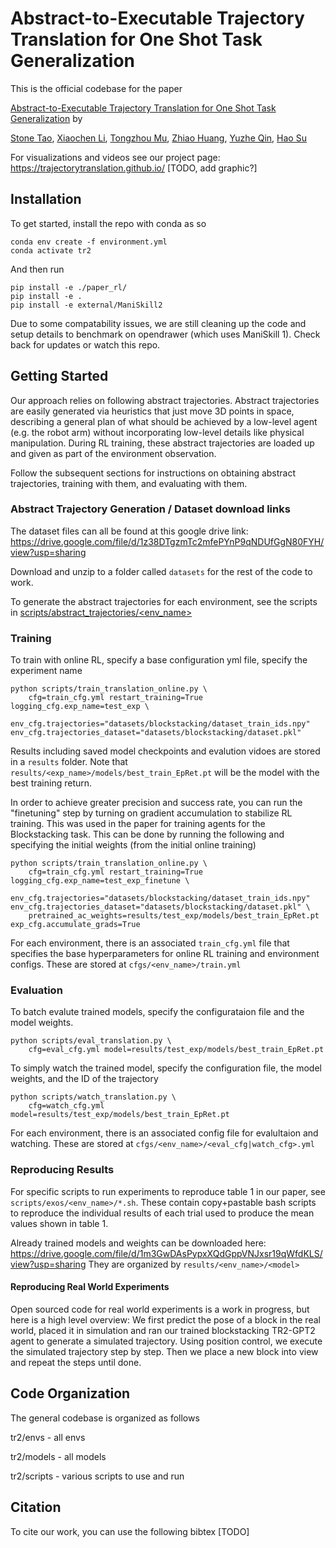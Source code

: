 # Abstract-to-Executable Trajectory Translation for One Shot Task Generalization

This is the official codebase for the paper

[Abstract-to-Executable Trajectory Translation for One Shot Task Generalization](https://arxiv.org/abs/2210.07658) by


[Stone Tao](https://stoneztao.com/), [Xiaochen Li](https://sites.google.com/view/xiaochen-li), [Tongzhou Mu](https://cseweb.ucsd.edu//~t3mu/), [Zhiao Huang](https://sites.google.com/view/zhiao-huang), [Yuzhe Qin](https://yzqin.github.io/), [Hao Su](https://cseweb.ucsd.edu/~haosu/)

For visualizations and videos see our project page: https://trajectorytranslation.github.io/
[TODO, add graphic?]

## Installation

To get started, install the repo with conda as so

```
conda env create -f environment.yml
conda activate tr2
```

And then run
```
pip install -e ./paper_rl/
pip install -e . 
pip install -e external/ManiSkill2 
```

Due to some compatability issues, we are still cleaning up the code and setup details to benchmark on opendrawer (which uses ManiSkill 1). Check back for updates or watch this repo.

## Getting Started

Our approach relies on following abstract trajectories. Abstract trajectories are easily generated via heuristics that just move 3D points in space, describing a general plan of what should be achieved by a low-level agent (e.g. the robot arm) without incorporating low-level details like physical manipulation. During RL training, these abstract trajectories are loaded up and given as part of the environment observation. 

Follow the subsequent sections for instructions on obtaining abstract trajectories, training with them, and evaluating with them.

### Abstract Trajectory Generation / Dataset download links

The dataset files can all be found at this google drive link: https://drive.google.com/file/d/1z38DTgzmTc2mfePYnP9qNDUfGgN80FYH/view?usp=sharing

Download and unzip to a folder called `datasets` for the rest of the code to work.

To generate the abstract trajectories for each environment, see the scripts in [scripts/abstract_trajectories/<env_name>]()

### Training

To train with online RL, specify a base configuration yml file, specify the experiment name

```
python scripts/train_translation_online.py \
    cfg=train_cfg.yml restart_training=True logging_cfg.exp_name=test_exp \
    env_cfg.trajectories="datasets/blockstacking/dataset_train_ids.npy" env_cfg.trajectories_dataset="datasets/blockstacking/dataset.pkl"
```

Results including saved model checkpoints and evalution vidoes are stored in a `results` folder. Note that `results/<exp_name>/models/best_train_EpRet.pt` will be the model with the best training return.

In order to achieve greater precision and success rate, you can run the "finetuning" step by turning on gradient accumulation to stabilize RL training. This was used in the paper for training agents for the Blockstacking task. This can be done by running the following and specifying the initial weights (from the initial online training)

```
python scripts/train_translation_online.py \
    cfg=train_cfg.yml restart_training=True logging_cfg.exp_name=test_exp_finetune \
    env_cfg.trajectories="datasets/blockstacking/dataset_train_ids.npy" env_cfg.trajectories_dataset="datasets/blockstacking/dataset.pkl" \
    pretrained_ac_weights=results/test_exp/models/best_train_EpRet.pt exp_cfg.accumulate_grads=True
```

For each environment, there is an associated `train_cfg.yml` file that specifies the base hyperparameters for online RL training and environment configs. These are stored at `cfgs/<env_name>/train.yml`

### Evaluation

To batch evalute trained models, specify the configurataion file and the model weights.

```
python scripts/eval_translation.py \
    cfg=eval_cfg.yml model=results/test_exp/models/best_train_EpRet.pt
```

To simply watch the trained model, specify the configuration file, the model weights, and the ID of the trajectory

```
python scripts/watch_translation.py \
    cfg=watch_cfg.yml model=results/test_exp/models/best_train_EpRet.pt
```

For each environment, there is an associated config file for evalultaion and watching. These are stored at `cfgs/<env_name>/<eval_cfg|watch_cfg>.yml`

### Reproducing Results

For specific scripts to run experiments to reproduce table 1 in our paper, see `scripts/exos/<env_name>/*.sh`. These contain copy+pastable bash scripts to reproduce the individual results of each trial used to produce the mean values shown in table 1. 


Already trained models and weights can be downloaded here: https://drive.google.com/file/d/1m3GwDAsPypxXQdGppVNJxsr19qWfdKLS/view?usp=sharing
They are organized by `results/<env_name>/<model>`

#### Reproducing Real World Experiments

Open sourced code for real world experiments is a work in progress, but here is a high level overview: We first predict the pose of a block in the real world, placed it in simulation and ran our trained blockstacking TR2-GPT2 agent to generate a simulated trajectory. Using position control, we execute the simulated trajectory step by step. Then we place a new block into view and repeat the steps until done.

<!-- To setup real world experiments, you need a depth camera (our code is configured for intel-real sense), and some calibration of the camera so that you get a transformation matrix from camera frame to robot base frame. -->

## Code Organization

The general codebase is organized as follows

tr2/envs - all envs

tr2/models - all models

tr2/scripts - various scripts to use and run


## Citation

To cite our work, you can use the following bibtex [TODO]
